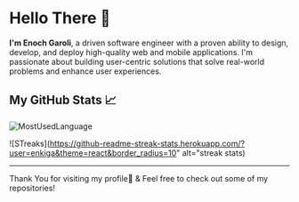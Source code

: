 # Hello There 👋

**I'm Enoch Garoli**, a driven software engineer with a proven ability to design, develop, and deploy high-quality web and mobile applications. I'm passionate about building user-centric solutions that solve real-world problems and enhance user experiences.

## My GitHub Stats 📈

![MostUsedLanguage](https://github-readme-stats.vercel.app/api/top-langs?username=enkiga&show_icons=true&locale=en&layout=compact&theme=react&border_radius=10&size_weight=0.5&count_weight=0.5&exclude_repo=github-readme-stats)

![STreaks](https://github-readme-streak-stats.herokuapp.com/?user=enkiga&theme=react&border_radius=10" alt="streak stats)

---

Thank You for visiting my profile🤟 & Feel free to check out some of my repositories!
